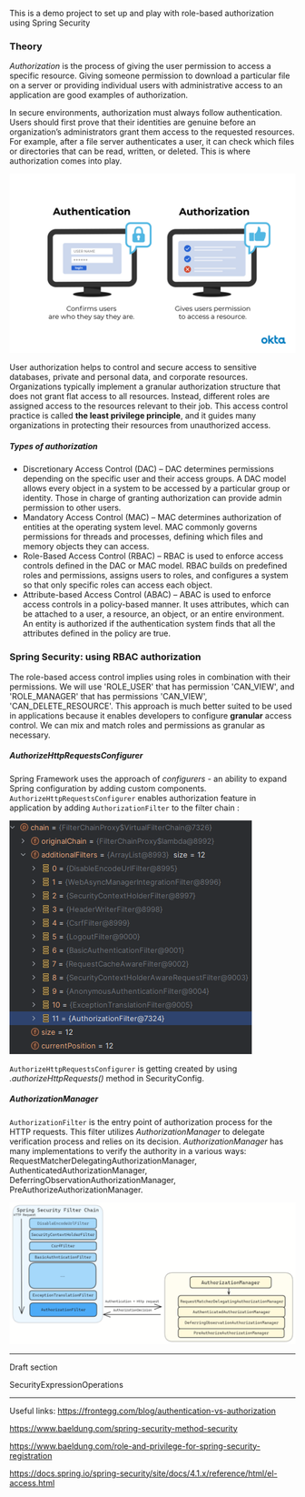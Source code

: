 This is a demo project to set up and play with role-based authorization using Spring Security

### Theory
_Authorization_ is the process of giving the user permission to access a specific resource. Giving someone permission to
download a particular file on a server or providing individual users with administrative access to an application are 
good examples of authorization.

In secure environments, authorization must always follow authentication. Users should first prove that their identities 
are genuine before an organization’s administrators grant them access to the requested resources. For example, after a 
file server authenticates a user, it can check which files or directories that can be read, written, or deleted. 
This is where authorization comes into play.

![authentication-and-authorization](https://github.com/IhorHorchakov/spring-security-role-based-authorization/blob/master/img/authentication-and-authorization.png?raw=true)

User authorization helps to control and secure access to sensitive databases, private and personal data, and corporate 
resources. Organizations typically implement a granular authorization structure that does not grant flat access to all 
resources. Instead, different roles are assigned access to the resources relevant to their job. This access control 
practice is called **the least privilege principle**, and it guides many organizations in protecting their resources
from unauthorized access.

##### Types of authorization
- Discretionary Access Control (DAC) – DAC determines permissions depending on the specific user and their access groups. 
A DAC model allows every object in a system to be accessed by a particular group or identity. Those in charge of granting
authorization can provide admin permission to other users.
- Mandatory Access Control (MAC) – MAC determines authorization of entities at the operating system level. MAC commonly 
governs permissions for threads and processes, defining which files and memory objects they can access.
- Role-Based Access Control (RBAC) – RBAC is used to enforce access controls defined in the DAC or MAC model. RBAC builds
on predefined roles and permissions, assigns users to roles, and configures a system so that only specific roles can access
each object.
- Attribute-based Access Control (ABAC) – ABAC is used to enforce access controls in a policy-based manner. It uses 
attributes, which can be attached to a user, a resource, an object, or an entire environment. An entity is authorized
if the authentication system finds that all the attributes defined in the policy are true.

### Spring Security: using RBAC authorization
The role-based access control implies using roles in combination with their permissions. We will use 'ROLE_USER' that has
permission 'CAN_VIEW', and 'ROLE_MANAGER' that has permissions 'CAN_VIEW', 'CAN_DELETE_RESOURCE'.
This approach is much better suited to be used in applications because it enables developers to configure **granular**
access control. We can mix and match roles and permissions as granular as necessary.

##### AuthorizeHttpRequestsConfigurer
Spring Framework uses the approach of _configurers_ - an ability to expand Spring configuration by adding custom components. 
`AuthorizeHttpRequestsConfigurer` enables authorization feature in application by adding `AuthorizationFilter` to the filter
chain : 

![](https://github.com/IhorHorchakov/spring-security-role-based-authorization/blob/master/img/filter-chain.png?raw=true)

`AuthorizeHttpRequestsConfigurer` is getting created by using _.authorizeHttpRequests()_ method in SecurityConfig.

##### AuthorizationManager
`AuthorizationFilter` is the entry point of authorization process for the HTTP requests. This filter utilizes _AuthorizationManager_ to delegate 
verification process and relies on its decision. _AuthorizationManager_ has many implementations to verify the authority
in a various ways: RequestMatcherDelegatingAuthorizationManager, AuthenticatedAuthorizationManager, DeferringObservationAuthorizationManager, PreAuthorizeAuthorizationManager.

![](https://github.com/IhorHorchakov/spring-security-role-based-authorization/blob/master/img/authentication-manager.png?raw=true)


-------
Draft section

SecurityExpressionOperations

-------
Useful links:
https://frontegg.com/blog/authentication-vs-authorization

https://www.baeldung.com/spring-security-method-security

https://www.baeldung.com/role-and-privilege-for-spring-security-registration

https://docs.spring.io/spring-security/site/docs/4.1.x/reference/html/el-access.html

